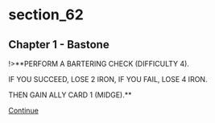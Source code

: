 
# section_62

## Chapter 1 - Bastone

!>**PERFORM A BARTERING CHECK (DIFFICULTY 4).

IF YOU SUCCEED, LOSE 2 IRON, IF YOU FAIL, LOSE 4 IRON.

THEN GAIN ALLY CARD 1 (MIDGE).**

[Continue](output/chapter1/section_63.md)


